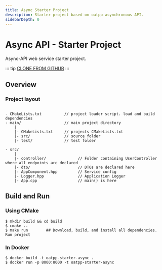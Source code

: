 ```yaml
---
title: Async Starter Project
description: Starter project based on oatpp asynchronous API.
sidebarDepth: 0
---
```


# Async API - Starter Project <seo/>

Async-API web service starter project.

::: tip
[CLONE FROM GITHUB](https://github.com/oatpp/oatpp-starter-async)
:::

## Overview

### Project layout

```

- CMakeLists.txt          // project loader script. load and build dependencies
- main/                   // main project directory
    |
    |- CMakeLists.txt     // projects CMakeLists.txt
    |- src/               // source folder
    |- test/              // test folder

```
```
- src/
    |
    |- controller/              // Folder containing UserController where all endpoints are declared
    |- dto/                     // DTOs are declared here
    |- AppComponent.hpp         // Service config
    |- Logger.hpp               // Application Logger
    |- App.cpp                  // main() is here

```

## Build and Run

### Using CMake

```
$ mkdir build && cd build
$ cmake ..
$ make run        ## Download, build, and install all dependencies. Run project

```

### In Docker

```
$ docker build -t oatpp-starter-async .
$ docker run -p 8000:8000 -t oatpp-starter-async
```
